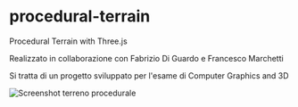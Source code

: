 # procedural-terrain
Procedural Terrain with Three.js

Realizzato in collaborazione con Fabrizio Di Guardo e Francesco Marchetti

Si tratta di un progetto sviluppato per l'esame di Computer Graphics and 3D

![Screenshot terreno procedurale](http://www.dsi.unifi.it/~berretti/download/procedural_terrain.png)
